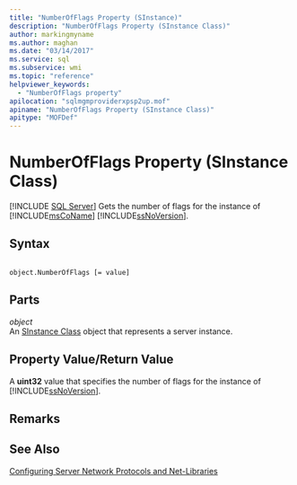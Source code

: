 ```yaml
---
title: "NumberOfFlags Property (SInstance)"
description: "NumberOfFlags Property (SInstance Class)"
author: markingmyname
ms.author: maghan
ms.date: "03/14/2017"
ms.service: sql
ms.subservice: wmi
ms.topic: "reference"
helpviewer_keywords:
  - "NumberOfFlags property"
apilocation: "sqlmgmproviderxpsp2up.mof"
apiname: "NumberOfFlags Property (SInstance Class)"
apitype: "MOFDef"
---
```

# NumberOfFlags Property (SInstance Class)
[!INCLUDE [SQL Server](../../../includes/applies-to-version/sqlserver.md)]
  Gets the number of flags for the instance of [!INCLUDE[msCoName](../../../includes/msconame-md.md)] [!INCLUDE[ssNoVersion](../../../includes/ssnoversion-md.md)].  
  
## Syntax  
  
```  
  
object.NumberOfFlags [= value]  
```  
  
## Parts  
 *object*  
 An [SInstance Class](../../../relational-databases/wmi-provider-configuration-classes/sinstance-class/sinstance-class.md) object that represents a server instance.  
  
## Property Value/Return Value  
 A **uint32** value that specifies the number of flags for the instance of [!INCLUDE[ssNoVersion](../../../includes/ssnoversion-md.md)].  
  
## Remarks  
  
## See Also  
 [Configuring Server Network Protocols and Net-Libraries](https://msdn.microsoft.com/library/ms177485\(v=sql.100\).aspx)  
  
  

